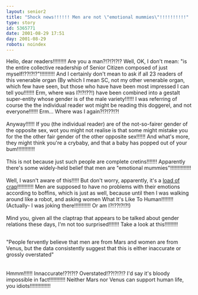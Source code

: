 ```yaml
---
layout: senior2
title: "Shock news!!!!!! Men are not \"emotional mummies\"!!!!!!!!!!"
type: story
id: 5365771
date: 2001-08-29 17:51
day: 2001-08-29
robots: noindex
---
```

Hello, dear readers!!!!!!!!! Are you a man?!?!?!?!? Well, OK, I don't mean: "is the entire collective readership of Senior Citizen composed of just myself!??!?!?"!!!!!!!!!! And I certainly don't mean to ask if all 23 readers of this venerable organ (By which I mean SC, not my other venerable organ, which few have seen, but those who have have been most impressed I can tell you!!!!!!! Erm, where was I?!?!??!) have been combined into a gestalt super-entity whose gender is of the male variety!!!!!! I was referring of course the the individual reader wot might be reading this doggerel, and not everyone!!!!!! Erm... Where was I again?!?!??!?!<br/> <br/>Anyway!!!!!! If you (the individual reader) are of the not-so-fairer gender of the opposite sex, wot you might not realise is that some might mistake you for the the other fair gender of the other opposite sex!!!!!! And what's more, they might think you're a crybaby, and that a baby has popped out of your bum!!!!!!!!!!!!<br/> <br/>This is not because just such people are complete cretins!!!!!!! Apparently there's some widely-held belief that men are "emotional mummies"!!!!!!!!!!!!!!<br/> <br/>Well, I wasn't aware of this!!!!! But don't worry, apparently, it's a <a href="http://www.msnbc.com/news/620211.asp?cp1=1">load of crap</a>!!!!!!!!!!! Men are supposed to have no problems with their emotions according to boffins, which is just as well, because until then I was walking around like a robot, and asking women What It's Like To Human!!!!!!!!  (Actually- I was joking there!!!!!!!!!!! Or am I?!??!?!?!)<br/> <br/>Mind you, given all the claptrap that appears to be talked about gender relations these days, I'm not too surprised!!!!!!! Take a look at this!!!!!!!!!<br/> <br/><div class="quote">"People fervently believe that men are from Mars and women are from Venus, but the data consistently suggest that this is either inaccurate or grossly overstated"</div> <br/> <br/>Hmmm!!!!!! Innaccurate!??!?!? Overstated!??!?!?!? I'd say it's bloody impossible in fact!!!!!!!!!!! Neither Mars nor Venus can support human life, you idiots!!!!!!!!!!!!!!
